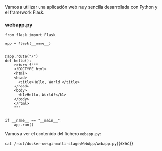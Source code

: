 Vamos a utilizar una aplicación web muy sencilla desarrollada con Python y el framework Flask.

### webapp.py
```
from flask import Flask

app = Flask(__name__)


@app.route("/")
def hello():
    return f"""
    <!DOCTYPE html>
    <html>
    <head>
      <title>Hello, World!</title>
    </head>
    <body>
      <h1>Hello, World!</h1>
    </body>
    </html>
    """


if __name__ == "__main__":
    app.run()
```

Vamos a ver el contenido del fichero `webapp.py`:

`cat /root/docker-uwsgi-multi-stage/WebApp/webapp.py`{{exec}}